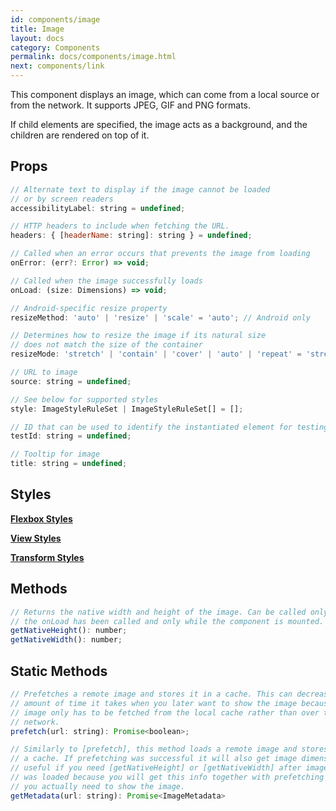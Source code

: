 ```yaml
---
id: components/image
title: Image
layout: docs
category: Components
permalink: docs/components/image.html
next: components/link
---
```


This component displays an image, which can come from a local source or from the network. It supports JPEG, GIF and PNG formats.

If child elements are specified, the image acts as a background, and the children are rendered on top of it.

## Props
``` javascript
// Alternate text to display if the image cannot be loaded
// or by screen readers
accessibilityLabel: string = undefined;

// HTTP headers to include when fetching the URL.
headers: { [headerName: string]: string } = undefined;

// Called when an error occurs that prevents the image from loading
onError: (err?: Error) => void;

// Called when the image successfully loads
onLoad: (size: Dimensions) => void;

// Android-specific resize property
resizeMethod: 'auto' | 'resize' | 'scale' = 'auto'; // Android only

// Determines how to resize the image if its natural size
// does not match the size of the container
resizeMode: 'stretch' | 'contain' | 'cover' | 'auto' | 'repeat' = 'stretch';

// URL to image
source: string = undefined;

// See below for supported styles
style: ImageStyleRuleSet | ImageStyleRuleSet[] = [];

// ID that can be used to identify the instantiated element for testing purposes.
testId: string = undefined;

// Tooltip for image
title: string = undefined;
```

## Styles
[**Flexbox Styles**](/reactxp/docs/styles.html#flexbox-style-attributes)

[**View Styles**](/reactxp/docs/styles.html#view-style-attributes)

[**Transform Styles**](/reactxp/docs/styles.html#transform-style-attributes)

## Methods
``` javascript
// Returns the native width and height of the image. Can be called only after
// the onLoad has been called and only while the component is mounted.
getNativeHeight(): number;
getNativeWidth(): number;
```

## Static Methods
```javascript
// Prefetches a remote image and stores it in a cache. This can decrease the
// amount of time it takes when you later want to show the image because the
// image only has to be fetched from the local cache rather than over the
// network.
prefetch(url: string): Promise<boolean>;

// Similarly to [prefetch], this method loads a remote image and stores it in
// a cache. If prefetching was successful it will also get image dimensions. It will be
// useful if you need [getNativeHeight] or [getNativeWidth] after image
// was loaded because you will get this info together with prefetching and before
// you actually need to show the image.
getMetadata(url: string): Promise<ImageMetadata>
```
